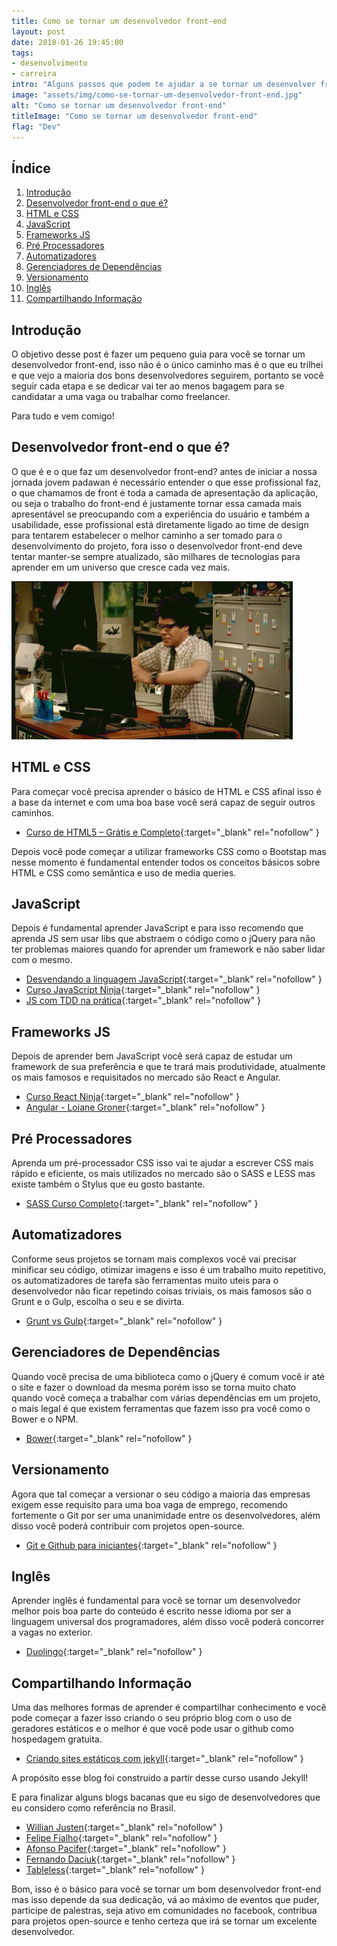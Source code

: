```yaml
---
title: Como se tornar um desenvolvedor front-end
layout: post
date: 2018-01-26 19:45:00
tags: 
- desenvolvimento 
- carreira
intro: "Alguns passos que podem te ajudar a se tornar um desenvolver front-end."
image: "assets/img/como-se-tornar-um-desenvolvedor-front-end.jpg"
alt: "Como se tornar um desenvolvedor front-end"
titleImage: "Como se tornar um desenvolvedor front-end"
flag: "Dev"
---
```


## Índice

1. [Introdução](#intro)
2. [Desenvolvedor front-end o que é?](#dev-front-end)
3. [HTML e CSS](#html-e-css)
4. [JavaScript](#javascript)
5. [Frameworks JS](#frameworks-js)
6. [Pré Processadores](#pre-processadores)
7. [Automatizadores](#automatizadores)
8. [Gerenciadores de Dependências](#gerenciadores-de-dependencias)
9. [Versionamento](#versionamento)
10. [Inglês](#ingles)
11. [Compartilhando Informação](#compartilhando-informacao)

<h2 id="intro">Introdução</h2>

O objetivo desse post é fazer um pequeno guia para você se tornar um desenvolvedor front-end, isso não é o único caminho mas é o que eu trilhei e que vejo a maioria dos bons desenvolvedores seguirem, portanto se você seguir cada etapa e se dedicar vai ter ao menos bagagem para se candidatar a uma vaga ou trabalhar como freelancer.

Para tudo e vem comigo!

<h2 id="dev-front-end">Desenvolvedor front-end o que é?</h2>

O que é e o que faz um desenvolvedor front-end? antes de iniciar a nossa jornada jovem padawan é necessário entender o que esse profissional faz, o que chamamos de front é toda a camada de apresentação da aplicação, ou seja o trabalho do front-end é justamente tornar essa camada mais apresentável se preocupando com a experiência do usuário e também a usabilidade, esse profissional está diretamente ligado ao time de design para tentarem estabelecer o melhor caminho a ser tomado para o desenvolvimento do projeto, fora isso o desenvolvedor front-end deve tentar manter-se sempre atualizado, são milhares de tecnologias para aprender em um universo que cresce cada vez mais.

<img src="/assets/img/programador-front-end.gif" alt="Programador front-end" title="Programador front-end">

<h2 id="html-e-css">HTML e CSS</h2>

Para começar você precisa aprender o básico de HTML e CSS afinal isso é a base da internet e com uma boa base você será capaz de seguir outros caminhos.

- [Curso de HTML5 – Grátis e Completo](https://www.cursoemvideo.com/course/curso-de-html5/){:target="_blank" rel="nofollow" }

Depois você pode começar a utilizar frameworks CSS como o Bootstap mas nesse momento é fundamental entender todos os conceitos básicos sobre HTML e CSS como semântica e uso de media queries.

<h2 id="javascript">JavaScript</h2>

Depois é fundamental aprender JavaScript e para isso recomendo que aprenda JS sem usar libs que abstraem o código como o jQuery para não ter problemas maiores quando for aprender um framework e não saber lidar com o mesmo.

- [Desvendando a linguagem JavaScript](https://www.youtube.com/playlist?list=PLQCmSnNFVYnT1-oeDOSBnt164802rkegc){:target="_blank" rel="nofollow" }
- [Curso JavaScript Ninja](https://www.udemy.com/curso-javascript-ninja/){:target="_blank" rel="nofollow" }
- [JS com TDD na prática](https://www.udemy.com/js-com-tdd-na-pratica/){:target="_blank" rel="nofollow" }

<h2 id="frameworks-js">Frameworks JS</h2>

Depois de aprender bem JavaScript você será capaz de estudar um framework de sua preferência e que te trará mais produtividade, atualmente os mais famosos e requisitados no mercado são React e Angular.

- [Curso React Ninja](https://www.udemy.com/curso-reactjs-ninja/){:target="_blank" rel="nofollow" }
- [Angular - Loiane Groner](https://loiane.training/course/angular-2/){:target="_blank" rel="nofollow" }

<h2 id="pre-processadores">Pré Processadores</h2>

Aprenda um pré-processador CSS isso vai te ajudar a escrever CSS mais rápido e eficiente, os mais utilizados no mercado são o SASS e LESS mas existe também o Stylus que eu gosto bastante.

- [SASS Curso Completo](https://www.udemy.com/sass-curso-completo/){:target="_blank" rel="nofollow" }

<h2 id="automatizadores">Automatizadores</h2>

Conforme seus projetos se tornam mais complexos você vai precisar minificar seu código, otimizar imagens e isso é um trabalho muito repetitivo, os automatizadores de tarefa são ferramentas muito uteis para o desenvolvedor não ficar repetindo coisas triviais, os mais famosos são o Grunt e o Gulp, escolha o seu e se divirta.

- [Grunt vs Gulp](https://www.youtube.com/playlist?list=PLQCmSnNFVYnTkUx1tVVPumohXVMDwfQcV){:target="_blank" rel="nofollow" }

<h2 id="gerenciadores-de-dependencias">Gerenciadores de Dependências</h2>

Quando você precisa de uma biblioteca como o jQuery é comum você ir até o site e fazer o download da mesma porém isso se torna muito chato quando você começa a trabalhar com várias dependências em um projeto, o mais legal é que existem ferramentas que fazem isso pra você como o Bower e o NPM.

- [Bower](https://www.youtube.com/playlist?list=PLQCmSnNFVYnS1vVHVumHKAc8RLcSK-Rl2){:target="_blank" rel="nofollow" }

<h2 id="versionamento">Versionamento</h2>

Agora que tal começar a versionar o seu código a maioria das empresas exigem esse requisito para uma
boa vaga de emprego, recomendo fortemente o Git por ser uma unanimidade entre os desenvolvedores, além disso você poderá contribuir com projetos open-source.

- [Git e Github para iniciantes](https://www.udemy.com/git-e-github-para-iniciantes/){:target="_blank" rel="nofollow" }

<h2 id="ingles">Inglês</h2>

Aprender inglês é fundamental para você se tornar um desenvolvedor melhor pois boa parte do conteúdo é escrito nesse idioma por ser a linguagem universal dos programadores, além disso você poderá concorrer a vagas no exterior.

- [Duolingo](https://pt.duolingo.com/){:target="_blank" rel="nofollow" }

<h2 id="compartilhando-informacao">Compartilhando Informação</h2>

Uma das melhores formas de aprender é compartilhar conhecimento e você pode começar a fazer isso criando o seu próprio blog com o uso de geradores estáticos e o melhor é que você pode usar o github como hospedagem gratuita.

- [Criando sites estáticos com jekyll](https://www.udemy.com/criando-sites-estaticos-com-jekyll/){:target="_blank" rel="nofollow" }

A propósito esse blog foi construido a partir desse curso usando Jekyll!

E para finalizar alguns blogs bacanas que eu sigo de desenvolvedores que eu considero como referência no Brasil.

- [Willian Justen](https://willianjusten.com.br/){:target="_blank" rel="nofollow" }
- [Felipe Fialho](https://www.felipefialho.com/){:target="_blank" rel="nofollow" }
- [Afonso Pacifer](https://afonsopacifer.github.io/){:target="_blank" rel="nofollow" }
- [Fernando Daciuk](https://blog.da2k.com.br/){:target="_blank" rel="nofollow" }
- [Tableless](https://tableless.com.br/){:target="_blank" rel="nofollow" }

Bom, isso é o básico para você se tornar um bom desenvolvedor front-end mas isso depende da sua dedicação, vá ao máximo de eventos que puder, participe de palestras, seja ativo em comunidades no facebook, contribua para projetos open-source e tenho certeza que irá se tornar um excelente desenvolvedor.